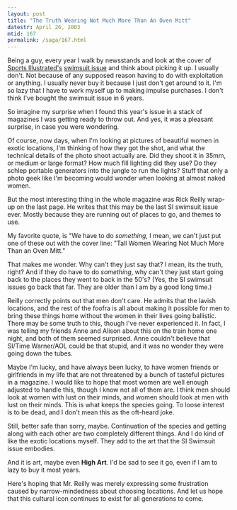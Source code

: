```yaml
---
layout: post
title: "The Truth Wearing Not Much More Than An Oven Mitt"
datestr: April 26, 2003
mtid: 167
permalink: /saga/167.html
---
```


Being a guy, every year I walk by newsstands and look at the cover of <a href="http://sportsillustrated.cnn.com/">Sports Illustrated's</a> <a href="http://sportsillustrated.cnn.com/features/2003_swimsuit/">swimsuit issue</a> and think about picking it up.  I usually don't.  Not because of any supposed reason having to do with exploitation or anything.  I usually never buy it because I just don't get around to it.  I'm so lazy that I have to work myself up to making impulse purchases.  I don't think I've bought the swimsuit issue in 6 years.

So imagine my surprise when I found this year's issue in a stack of magazines I was getting ready to throw out.  And yes, it was a pleasant surprise, in case you were wondering.

Of course, now days, when I'm looking at pictures of beautiful women in exotic locations, I'm thinking of how they got the shot, and what the technical details of the photo shoot actually are.  Did they shoot it in 35mm, or medium or large format?  How much fill lighting did they use?  Do they schlep portable generators into the jungle to run the lights?  Stuff that only a photo geek like I'm becoming would wonder when looking at almost naked women.

But the most interesting thing in the whole magazine was Rick Reilly wrap-up on the last page.  He writes that this may be the last SI swimsuit issue ever.  Mostly because they are running out of places to go, and themes to use.

My favorite quote, is "We have to do <i>something</i>,  I mean, we can't just put one of these  out with the cover line: "Tall Women Wearing Not Much More Than an Oven Mitt."

That makes me wonder.  Why can't they just say that?  I mean, its the truth, right?  And if they do have to do <i>something</i>, why can't they just start going back to the places they went to back in the 50's?  (Yes, the SI swimsuit issues go back that far.  They are older than I am by a good long time.)

Reilly correctly points out that men don't care.  He admits that the lavish locations, and the rest of the foofra is all about making it possible for men to bring these things home without the women in their lives going ballistic.  There may be some truth to this, though I've never experienced it.  In fact, I was telling my friends Anne and Alison about this on the train home one night, and both of them seemed surprised.  Anne couldn't believe that SI/Time Warner/AOL could be that stupid, and it was no wonder they were going down the tubes.

Maybe I'm lucky, and have always been lucky, to have women friends or girlfriends in my life that are not threatened by a bunch of tasteful pictures in a magazine.  I would like to hope that most women are well enough adjusted to handle this, though I know not all of them are.  I think men should look at women with lust on their minds, and women should look at men with lust on their minds.  This is what keeps the species going.  To loose interest is to be dead, and I don't mean this as the oft-heard joke.

Still, better safe than sorry, maybe.  Continuation of the species and getting along with each other are two completely different things.  And I do kind of like the exotic locations myself.  They add to the art that the SI Swimsuit issue embodies.

And it is art, maybe even <b>High Art</b>.  I'd be sad to see it go, even if I am to lazy to buy it most years.

Here's hoping that Mr. Reilly was merely expressing some frustration caused by narrow-mindedness about choosing locations.  And let us hope that this cultural icon continues to exist for all generations to come.

